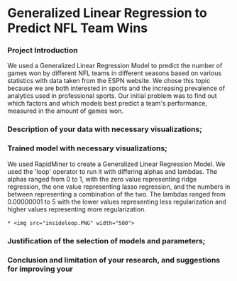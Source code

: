 # Generalized Linear Regression to Predict NFL Team Wins
### Project Introduction

We used a Generalized Linear Regression Model to predict the number of games won by different NFL teams in different seasons based on various statistics with data taken from the ESPN website. We chose this topic because we are both interested in sports and the increasing prevalence of analytics used in professional sports. Our initial problem was to find out which factors and which models best predict a team's performance, measured in the amount of games won.

### Description of your data with necessary visualizations;

### Trained model with necessary visualizations;

We used RapidMiner to create a Generalized Linear Regression Model. We used the 'loop' operator to run it with differing alphas and lambdas. The alphas ranged from 0 to 1, with the zero value representing ridge regression, the one value representing lasso regression, and the numbers in between representing a combination of the two. The lambdas ranged from 0.00000001 to 5 with the lower values representing less regularization and higher values representing more regularization.

    * <img src="insideloop.PNG" width="500">

### Justification of the selection of models and parameters;

### Conclusion and limitation of your research, and suggestions for improving your
